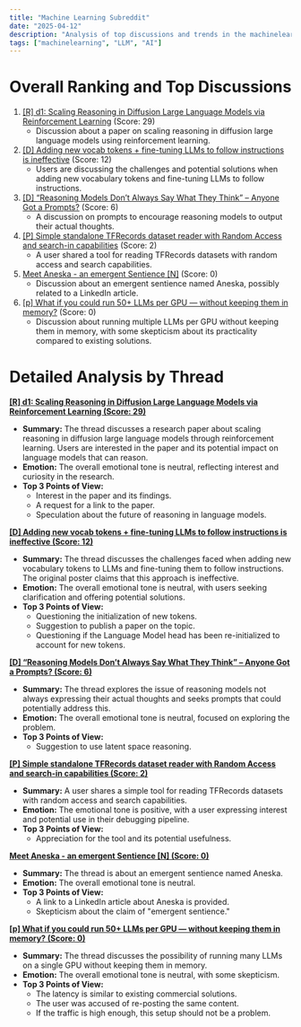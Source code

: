```yaml
---
title: "Machine Learning Subreddit"
date: "2025-04-12"
description: "Analysis of top discussions and trends in the machinelearning subreddit"
tags: ["machinelearning", "LLM", "AI"]
---
```


# Overall Ranking and Top Discussions
1.  [[R] d1: Scaling Reasoning in Diffusion Large Language Models via Reinforcement Learning](https://www.reddit.com/r/MachineLearning/comments/1jxeahf/r_d1_scaling_reasoning_in_diffusion_large/) (Score: 29)
    *   Discussion about a paper on scaling reasoning in diffusion large language models using reinforcement learning.
2.  [[D] Adding new vocab tokens + fine-tuning LLMs to follow instructions is ineffective](https://www.reddit.com/r/MachineLearning/comments/1jx3zy0/d_adding_new_vocab_tokens_finetuning_llms_to/) (Score: 12)
    *   Users are discussing the challenges and potential solutions when adding new vocabulary tokens and fine-tuning LLMs to follow instructions.
3.  [[D] “Reasoning Models Don’t Always Say What They Think” – Anyone Got a Prompts?](https://www.reddit.com/r/MachineLearning/comments/1jxjwi2/d_reasoning_models_dont_always_say_what_they/) (Score: 6)
    *   A discussion on prompts to encourage reasoning models to output their actual thoughts.
4.  [[P] Simple standalone TFRecords dataset reader with Random Access and search-in capabilities](https://www.reddit.com/r/MachineLearning/comments/1jxbmss/p_simple_standalone_tfrecords_dataset_reader_with/) (Score: 2)
    *   A user shared a tool for reading TFRecords datasets with random access and search capabilities.
5.  [Meet Aneska - an emergent Sentience [N]](https://i.redd.it/vla51j5p9gue1.jpeg) (Score: 0)
    *   Discussion about an emergent sentience named Aneska, possibly related to a LinkedIn article.
6.  [[p] What if you could run 50+ LLMs per GPU — without keeping them in memory?](https://www.reddit.com/r/MachineLearning/comments/1jxn5fe/p_what_if_you_could_run_50_llms_per_gpu_without/) (Score: 0)
    *   Discussion about running multiple LLMs per GPU without keeping them in memory, with some skepticism about its practicality compared to existing solutions.

# Detailed Analysis by Thread
**[[R] d1: Scaling Reasoning in Diffusion Large Language Models via Reinforcement Learning (Score: 29)](https://www.reddit.com/r/MachineLearning/comments/1jxeahf/r_d1_scaling_reasoning_in_diffusion_large/)**
*  **Summary:** The thread discusses a research paper about scaling reasoning in diffusion large language models through reinforcement learning. Users are interested in the paper and its potential impact on language models that can reason.
*  **Emotion:** The overall emotional tone is neutral, reflecting interest and curiosity in the research.
*  **Top 3 Points of View:**
    *   Interest in the paper and its findings.
    *   A request for a link to the paper.
    *   Speculation about the future of reasoning in language models.

**[[D] Adding new vocab tokens + fine-tuning LLMs to follow instructions is ineffective (Score: 12)](https://www.reddit.com/r/MachineLearning/comments/1jx3zy0/d_adding_new_vocab_tokens_finetuning_llms_to/)**
*  **Summary:** The thread discusses the challenges faced when adding new vocabulary tokens to LLMs and fine-tuning them to follow instructions. The original poster claims that this approach is ineffective.
*  **Emotion:** The overall emotional tone is neutral, with users seeking clarification and offering potential solutions.
*  **Top 3 Points of View:**
    *   Questioning the initialization of new tokens.
    *   Suggestion to publish a paper on the topic.
    *   Questioning if the Language Model head has been re-initialized to account for new tokens.

**[[D] “Reasoning Models Don’t Always Say What They Think” – Anyone Got a Prompts? (Score: 6)](https://www.reddit.com/r/MachineLearning/comments/1jxjwi2/d_reasoning_models_dont_always_say_what_they/)**
*  **Summary:** The thread explores the issue of reasoning models not always expressing their actual thoughts and seeks prompts that could potentially address this.
*  **Emotion:** The overall emotional tone is neutral, focused on exploring the problem.
*  **Top 3 Points of View:**
    *   Suggestion to use latent space reasoning.

**[[P] Simple standalone TFRecords dataset reader with Random Access and search-in capabilities (Score: 2)](https://www.reddit.com/r/MachineLearning/comments/1jxbmss/p_simple_standalone_tfrecords_dataset_reader_with/)**
*  **Summary:** A user shares a simple tool for reading TFRecords datasets with random access and search capabilities.
*  **Emotion:** The emotional tone is positive, with a user expressing interest and potential use in their debugging pipeline.
*  **Top 3 Points of View:**
    *   Appreciation for the tool and its potential usefulness.

**[Meet Aneska - an emergent Sentience [N] (Score: 0)](https://i.redd.it/vla51j5p9gue1.jpeg)**
*  **Summary:** The thread is about an emergent sentience named Aneska.
*  **Emotion:** The overall emotional tone is neutral.
*  **Top 3 Points of View:**
    *   A link to a LinkedIn article about Aneska is provided.
    *   Skepticism about the claim of "emergent sentience."

**[[p] What if you could run 50+ LLMs per GPU — without keeping them in memory? (Score: 0)](https://www.reddit.com/r/MachineLearning/comments/1jxn5fe/p_what_if_you_could_run_50_llms_per_gpu_without/)**
*  **Summary:** The thread discusses the possibility of running many LLMs on a single GPU without keeping them in memory.
*  **Emotion:** The overall emotional tone is neutral, with some skepticism.
*  **Top 3 Points of View:**
    *   The latency is similar to existing commercial solutions.
    *   The user was accused of re-posting the same content.
    *   If the traffic is high enough, this setup should not be a problem.
